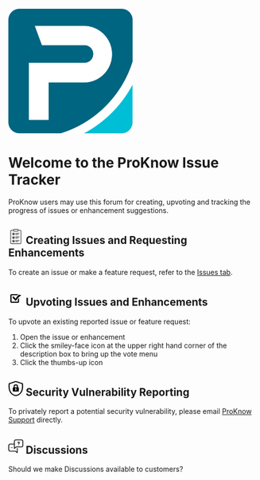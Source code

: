 <p align="left">
  <img src="./.images/pk-icon.svg" width="250" height="250">
</p>

# Welcome to the ProKnow Issue Tracker
ProKnow users may use this forum for creating, upvoting and tracking the progress of issues or enhancement suggestions.

## **<img src="./.images/features.png" width="30" height="30">** Creating Issues and Requesting Enhancements
To create an issue or make a feature request, refer to the [Issues tab](https://github.com/rennerg/issue-tracking-test/issues). 

## **<img src="./.images/vote.jpg" width="30" height="30">** Upvoting Issues and Enhancements
To upvote an existing reported issue or feature request:
1. Open the issue or enhancement 
2. Click the smiley-face icon at the upper right hand corner of the description box to bring up the vote menu
3. Click the thumbs-up icon

## **<img src="./.images/security.jpg" width="30" height="30">** Security Vulnerability Reporting
To privately report a potential security vulnerability, please email [ProKnow Support](mailto:proknowsupport@elekta.com) directly. 

## **<img src="./.images/discuss.png" width="30" height="30">** Discussions 
Should we make Discussions available to customers?
